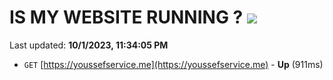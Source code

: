 # IS MY WEBSITE RUNNING ? [![](https://img.shields.io/static/v1?label=Sponsor&message=%E2%9D%A4&logo=GitHub&color=%23fe8e86)](https://github.com/sponsors/<username>)

Last updated: **10/1/2023, 11:34:05 PM**

- `GET` [https://youssefservice.me](https://youssefservice.me) - **Up** (911ms)
